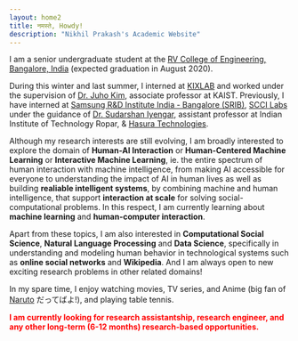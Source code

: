 ```yaml
---
layout: home2
title: नमस्ते, Howdy!
description: "Nikhil Prakash's Academic Website"
---
```


I am a senior undergraduate student at the [RV College of Engineering, Bangalore, India](https://rvce.edu.in/) (expected graduation in August 2020). 

During this winter and last summer, I interned at [KIXLAB](https://kixlab.org/) and worked under the supervision of [Dr. Juho Kim](http://juhokim.com/), associate professor at KAIST. Previously, I have interned at [Samsung R&D Institute India - Bangalore (SRIB)](https://research.samsung.com/sri-b), [SCCI Labs](http://sccilabs.org/) under the guidance of [Dr. Sudarshan Iyengar](http://www.iitrpr.ac.in/sudarshan-iyengar), assistant professor at Indian Institute of Technology Ropar, & [Hasura Technologies](https://hasura.io/).

Although my research interests are still evolving, I am broadly interested to explore the domain of **Human-AI Interaction** or **Human-Centered Machine Learning** or **Interactive Machine Learning**, ie. the entire spectrum of human interaction with machine intelligence, from making AI accessible for everyone to understanding the impact of AI in human lives as well as building **realiable intelligent systems**, by combining machine and human intelligence, that support **interaction at scale** for solving social-computational problems. In this respect, I am currently learning about **machine learning** and **human-computer interaction**. 

Apart from these topics, I am also interested in **Computational Social Science**, **Natural Language Processing** and **Data Science**, specifically in understanding and modeling human behavior in technological systems such as **online social networks** and **Wikipedia**. And I am always open to new exciting research problems in other related domains! 

In my spare time, I enjoy watching movies, TV series, and Anime (big fan of [Naruto](https://en.wikipedia.org/wiki/Naruto) だってばよ!), and playing table tennis.

<span style="color:red">**I am currently looking for research assistantship, research engineer, and any other long-term (6-12 months) research-based opportunities.**</span>
